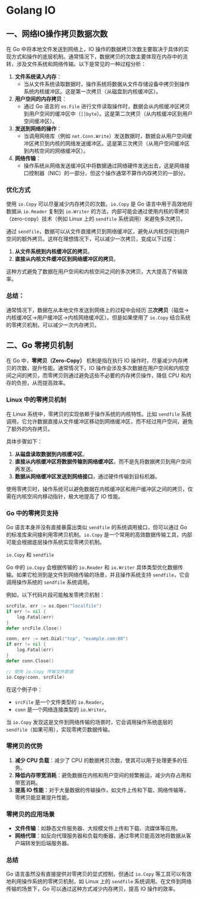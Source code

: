 # Golang IO

## 一、网络IO操作拷贝数据次数

在 Go 中将本地文件发送到网络上，IO 操作的数据拷贝次数主要取决于具体的实现方式和操作的底层机制。通常情况下，数据拷贝的次数主要体现在内存中的流转，涉及文件系统和网络传输。以下是常见的一种过程分析：

1. **文件系统读入内存**：
   - 当从文件系统读取数据时，操作系统将数据从文件存储设备中拷贝到操作系统内核缓冲区。这是第一次拷贝（从磁盘到内核缓冲区）。
2. **用户空间的内存拷贝**：
   - 通过 Go 语言的 `os.File` 进行文件读取操作时，数据会从内核缓冲区拷贝到用户空间的缓冲区中（`[]byte`）。这是第二次拷贝（从内核缓冲区到用户空间缓冲区）。
3. **发送到网络的操作**：
   - 当调用网络库（例如 `net.Conn.Write`）发送数据时，数据会从用户空间缓冲区拷贝到内核的网络发送缓冲区。这是第三次拷贝（从用户空间缓冲区到内核空间的网络缓冲区）。
4. **网络传输**：
   - 操作系统从网络发送缓冲区中将数据通过网络硬件发送出去，这是网络接口控制器（NIC）的一部分，但这个操作通常不算作内存拷贝的一部分。

### 优化方式

使用 `io.Copy` 可以尽量减少内存拷贝的次数。`io.Copy` 是 Go 语言中用于高效地将数据从 `io.Reader` 复制到 `io.Writer` 的方法，内部可能会通过使用内核的零拷贝（zero-copy）技术（例如 Linux 上的 `sendfile` 系统调用）来避免多次拷贝。

通过 `sendfile`，数据可以从文件直接拷贝到网络缓冲区，避免从内核空间到用户空间的额外拷贝。这样在理想情况下，可以减少一次拷贝，变成以下过程：

1. **从文件系统到内核缓冲区的拷贝**。
2. **直接从内核文件缓冲区到网络缓冲区的拷贝**。

这种方式避免了数据在用户空间和内核空间之间的多次拷贝，大大提高了传输效率。

### 总结：

通常情况下，数据在从本地文件发送到网络上的过程中会经历 **三次拷贝**（磁盘->内核缓冲区->用户缓冲区->内核网络缓冲区）。但是如果使用了 `io.Copy` 结合系统的零拷贝机制，可以减少一次内存拷贝。



## 二、Go 零拷贝机制

在 Go 中，**零拷贝（Zero-Copy）** 机制是指在执行 IO 操作时，尽量减少内存拷贝的次数，提升性能。通常情况下，IO 操作会涉及多次数据在用户空间和内核空间之间的拷贝，而零拷贝则通过避免这些不必要的内存拷贝操作，降低 CPU 和内存的负担，从而提高效率。

### Linux 中的零拷贝机制

在 Linux 系统中，零拷贝的实现依赖于操作系统的内核特性。比如 `sendfile` 系统调用，它允许数据直接从文件缓冲区移动到网络缓冲区，而不经过用户空间，避免了额外的内存拷贝。

具体步骤如下：

1. **从磁盘读取数据到内核缓冲区**。
2. **直接从内核缓冲区将数据传输到网络缓冲区**，而不是先将数据拷贝到用户空间再发送。
3. **数据从网络缓冲区发送到网络接口**，通过硬件传输到目标机器。

使用零拷贝时，操作系统可以避免数据在内核缓冲区和用户缓冲区之间的拷贝，仅需在内核空间内移动指针，极大地提高了 IO 性能。

### Go 中的零拷贝支持

Go 语言本身并没有直接暴露出类似 `sendfile` 的系统调用接口，但可以通过 Go 的标准库来间接利用零拷贝机制。`io.Copy` 是一个常用的高效数据传输工具，内部可能会根据底层操作系统实现零拷贝机制。

`io.Copy` 和 `sendfile`

Go 中的 `io.Copy` 会根据传输的 `io.Reader` 和 `io.Writer` 具体类型优化数据传输。如果它检测到是文件到网络传输的场景，并且操作系统支持 `sendfile`，它会调用操作系统的 `sendfile` 系统调用。

例如，以下代码片段可能触发零拷贝机制：

```go
srcFile, err := os.Open("localfile")
if err != nil {
    log.Fatal(err)
}
defer srcFile.Close()

conn, err := net.Dial("tcp", "example.com:80")
if err != nil {
    log.Fatal(err)
}
defer conn.Close()

// 使用 io.Copy 传输文件数据
io.Copy(conn, srcFile)
```

在这个例子中：

- `srcFile` 是一个文件类型的 `io.Reader`。
- `conn` 是一个网络连接类型的 `io.Writer`。

当 `io.Copy` 发现这是文件到网络传输的场景时，它会调用操作系统底层的 `sendfile`（如果可用），实现零拷贝数据传输。

### 零拷贝的优势

1. **减少 CPU 负载**：减少了 CPU 的数据拷贝次数，使其可以用于处理更多的任务。
2. **降低内存带宽消耗**：避免数据在内核和用户空间的频繁搬运，减少内存占用和带宽消耗。
3. **提高 IO 性能**：对于大量数据的传输操作，如文件上传和下载、网络传输等，零拷贝能显著提升性能。

### 零拷贝的应用场景

- **文件传输**：如静态文件服务器、大规模文件上传和下载、流媒体等应用。
- **网络代理**：如反向代理服务器和负载均衡器，通过零拷贝能高效地将数据从客户端转发到后端服务器。

### 总结

Go 语言虽然没有直接提供对零拷贝的显式控制，但通过 `io.Copy` 等工具可以有效地利用操作系统的零拷贝机制，如 Linux 上的 `sendfile` 系统调用。在文件到网络传输的场景下，Go 可以通过这种方式减少内存拷贝，提高 IO 操作的效率。